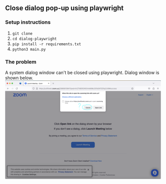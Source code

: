 ## Close dialog pop-up using playwright

### Setup instructions
1. `git clone` 
2. `cd dialog-playwright`
3. `pip install -r requirements.txt`
4. `python3 main.py`

### The problem
A system dialog window can't be closed using playwright.
Dialog window is shown below.
![sample_image](docs/zoom_screen.png)


